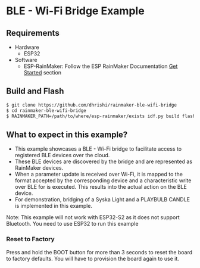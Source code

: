 # BLE - Wi-Fi Bridge Example

## Requirements
* Hardware
  * ESP32
* Software
  * ESP-RainMaker: Follow the ESP RainMaker Documentation [Get Started](https://rainmaker.espressif.com/docs/get-started.html) section

## Build and Flash
```bash
$ git clone https://github.com/dhrishi/rainmaker-ble-wifi-bridge
$ cd rainmaker-ble-wifi-bridge
$ RAINMAKER_PATH=/path/to/where/esp-rainmaker/exists idf.py build flash monitor
```

## What to expect in this example?
- This example showcases a BLE - Wi-Fi bridge to facilitate access to registered BLE devices over the cloud.
- These BLE devices are discovered by the bridge and are represented as RainMaker devices.
- When a parameter update is received over Wi-Fi, it is mapped to the format accepted by the corresponding device and a characteristic write over BLE for is executed. This results into the actual action on the BLE device.
- For demonstration, bridging of a Syska Light and a PLAYBULB CANDLE is implemented in this example.

Note: This example will not work with ESP32-S2 as it does not support Bluetooth. You need to use ESP32 to run this example

### Reset to Factory

Press and hold the BOOT button for more than 3 seconds to reset the board to factory defaults. You will have to provision the board again to use it.

